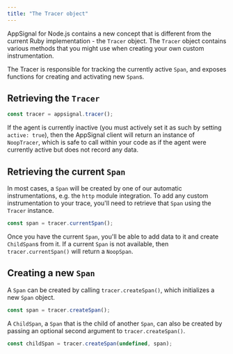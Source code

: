 ```yaml
---
title: "The Tracer object"
---
```


AppSignal for Node.js contains a new concept that is different from the current Ruby implementation - the `Tracer` object. The `Tracer` object contains various methods that you might use when creating your own custom instrumentation.

The Tracer is responsible for tracking the currently active `Span`, and exposes functions for creating and activating new `Span`s.

## Retrieving the `Tracer`

```js
const tracer = appsignal.tracer();
```

If the agent is currently inactive (you must actively set it as such by setting `active: true`), then the AppSignal client will return an instance of `NoopTracer`, which is safe to call within your code as if the agent were currently active but does not record any data.

## Retrieving the current `Span`

In most cases, a `Span` will be created by one of our automatic instrumentations, e.g. the `http` module integration. To add any custom instrumentation to your trace, you'll need to retrieve that `Span` using the `Tracer` instance.

```js
const span = tracer.currentSpan();
```

Once you have the current `Span`, you'll be able to add data to it and create `ChildSpan`s from it. If a current `Span` is not available, then `tracer.currentSpan()` will return a `NoopSpan`.

## Creating a new `Span`

A `Span` can be created by calling `tracer.createSpan()`, which initializes a new `Span` object.

```js
const span = tracer.createSpan();
```

A `ChildSpan`, a `Span` that is the child of another `Span`, can also be created by passing an optional second argument to `tracer.createSpan()`.

```js
const childSpan = tracer.createSpan(undefined, span);
```
